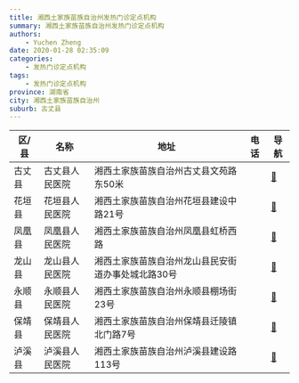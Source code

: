 ```yaml
---
title: 湘西土家族苗族自治州发热门诊定点机构
summary: 湘西土家族苗族自治州发热门诊定点机构
authors: 
    - Yuchen Zheng
date: 2020-01-28 02:35:09
categories: 
    - 发热门诊定点机构
tags: 
    - 发热门诊定点机构
province: 湖南省
city: 湘西土家族苗族自治州
suburb: 古丈县
---
```


|  区/县  |  名称  |  地址  |  电话  |  导航  |
|------|-------|------|------|------|
|  古丈县  |  古丈县人民医院  |  湘西土家族苗族自治州古丈县文苑路东50米  |    |  [🧭](https://ditu.amap.com/search?query=古丈县人民医院)  
|  花垣县  |  花垣县人民医院  |  湘西土家族苗族自治州花垣县建设中路21号  |    |  [🧭](https://ditu.amap.com/search?query=花垣县人民医院)  
|  凤凰县  |  凤凰县人民医院  |  湘西土家族苗族自治州凤凰县虹桥西路  |    |  [🧭](https://ditu.amap.com/search?query=凤凰县人民医院)  
|  龙山县  |  龙山县人民医院  |  湘西土家族苗族自治州龙山县民安街道办事处城北路30号  |    |  [🧭](https://ditu.amap.com/search?query=龙山县人民医院)  
|  永顺县  |  永顺县人民医院  |  湘西土家族苗族自治州永顺县棚场街23号  |    |  [🧭](https://ditu.amap.com/search?query=永顺县人民医院)  
|  保靖县  |  保靖县人民医院  |  湘西土家族苗族自治州保靖县迁陵镇北门路7号  |    |  [🧭](https://ditu.amap.com/search?query=保靖县人民医院)  
|  泸溪县  |  泸溪县人民医院  |  湘西土家族苗族自治州泸溪县建设路113号  |    |  [🧭](https://ditu.amap.com/search?query=泸溪县人民医院)  

